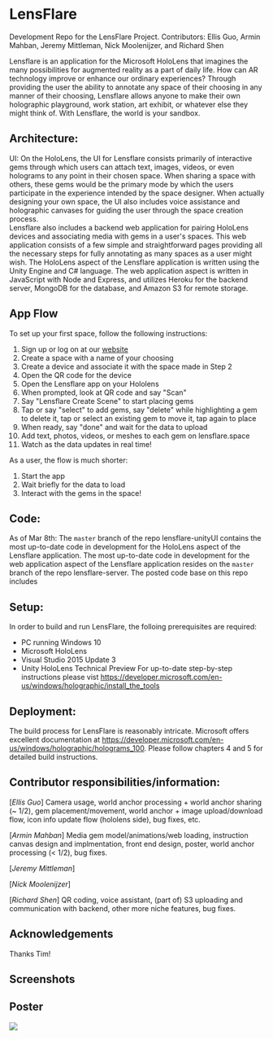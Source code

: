 # LensFlare
Development Repo for the LensFlare Project.
Contributors: Ellis Guo, Armin Mahban, Jeremy Mittleman, Nick Moolenijzer, and Richard Shen

Lensflare is an application for the Microsoft HoloLens that imagines the many possibilities for augmented reality as a part of daily life. How can AR technology improve or enhance our ordinary experiences? Through providing the user the ability to annotate any space of their choosing in any manner of their choosing, Lensflare allows anyone to make their own holographic playground, work station, art exhibit, or whatever else they might think of. With Lensflare, the world is your sandbox.

## Architecture:
UI: On the HoloLens, the UI for Lensflare consists primarily of interactive gems through which users can attach text, images, videos, or even holograms to any point in their chosen space. When sharing a space with others, these gems would be the primary mode by which the users participate in the experience intended by the space designer. When actually designing your own space, the UI also includes voice assistance and holographic canvases for guiding the user through the space creation process.  
Lensflare also includes a backend web application for pairing HoloLens devices and associating media with gems in a user's spaces. This web application consists of a few simple and straightforward pages providing all the necessary steps for fully annotating as many spaces as a user might wish. 
The HoloLens aspect of the Lensflare application is written using the Unity Engine and C# language. The web application aspect is written in JavaScript with Node and Express, and utilizes Heroku for the backend server, MongoDB for the database, and Amazon S3 for remote storage.

## App Flow

To set up your first space, follow the following instructions:

1. Sign up or log on at our [website](http://www.lensflare.space)
2. Create a space with a name of your choosing
3. Create a device and associate it with the space made in Step 2
4. Open the QR code for the device
5. Open the Lensflare app on your Hololens
6. When prompted, look at QR code and say "Scan"
7. Say "Lensflare Create Scene" to start placing gems
8. Tap or say "select" to add gems, say "delete" while highlighting a gem to delete it, tap or select an existing gem to move it, tap again to place
9. When ready, say "done" and wait for the data to upload
10. Add text, photos, videos, or meshes to each gem on lensflare.space
11. Watch as the data updates in real time!

As a user, the flow is much shorter:

1. Start the app
2. Wait briefly for the data to load
3. Interact with the gems in the space! 

## Code:
As of Mar 8th: The `master` branch of the repo lensflare-unityUI contains the most up-to-date code in development for the HoloLens aspect of the Lensflare application. The most up-to-date code in development for the web application aspect of the Lensflare application resides on the `master` branch of the repo lensflare-server. The posted code base on this repo includes 

## Setup:
In order to build and run LensFlare, the folloing prerequisites are required:
* PC running Windows 10
* Microsoft HoloLens
* Visual Studio 2015 Update 3
* Unity HoloLens Technical Preview
For up-to-date step-by-step instructions please vist <https://developer.microsoft.com/en-us/windows/holographic/install_the_tools>

## Deployment:
The build process for LensFlare is reasonably intricate. Microsoft offers excellent documentation at <https://developer.microsoft.com/en-us/windows/holographic/holograms_100>. Please follow chapters 4 and 5 for detailed build instructions. 

## Contributor responsibilities/information:
[*Ellis Guo*] Camera usage, world anchor processing + world anchor sharing (~ 1/2), gem placement/movement, world anchor + image upload/download flow, icon info update flow (hololens side), bug fixes, etc.

[*Armin Mahban*] Media gem model/animations/web loading, instruction canvas design and implmentation, front end design, poster, world anchor processing (< 1/2), bug fixes. 

[*Jeremy Mittleman*] 

[*Nick Moolenijzer*] 

[*Richard Shen*] QR coding, voice assistant, (part of) S3 uploading and communication with backend, other more niche features, bug fixes.

## Acknowledgements

Thanks Tim!

## Screenshots


## Poster

<img src="http://i.imgur.com/C4MJiGl.jpg">
